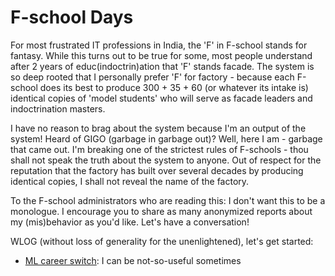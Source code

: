 # F-school Days

For most frustrated IT professions in India, the 'F' in F-school stands for fantasy. While this turns out to be true for some, most people understand after 2 years of educ(indoctrin)ation that 'F' stands facade. The system is so deep rooted that I personally prefer 'F' for factory - because each F-school does its best to produce 300 + 35 + 60 (or whatever its intake is) identical copies of 'model students' who will serve as facade leaders and indoctrination masters.

I have no reason to brag about the system because I'm an output of the system! Heard of GIGO (garbage in garbage out)? Well, here I am - garbage that came out. I'm breaking one of the strictest rules of F-schools - thou shall not speak the truth about the system to anyone. Out of respect for the reputation that the factory has built over several decades by producing identical copies, I shall not reveal the name of the factory.

To the F-school administrators who are reading this: I don't want this to be a monologue. I encourage you to share as many anonymized reports about my (mis)behavior as you'd like. Let's have a conversation!

WLOG (without loss of generality for the unenlightened), let's get started:

- [ML career switch](ml_career_switch.md): I can be not-so-useful sometimes
